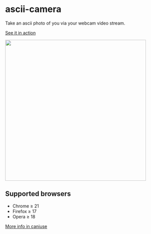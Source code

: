 # ascii-camera
Take an ascii photo of you via your webcam video stream.

[See it in action](https://colafornia.github.io/ascii-camera/index.html)

<img src="https://s2.ax1x.com/2020/01/18/1pNbLt.jpg" width="450">

## Supported browsers

- Chrome ≥ 21
- Firefox ≥ 17
- Opera ≥ 18

[More info in caniuse](https://caniuse.com/#feat=mdn-api_navigator_getusermedia)
